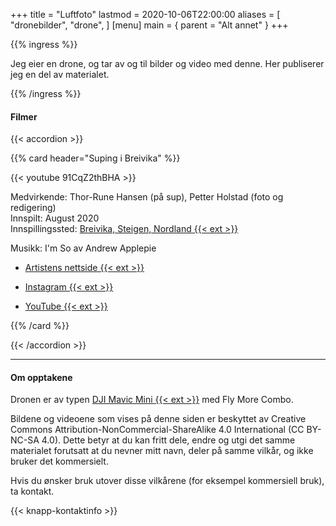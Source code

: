 +++
title = "Luftfoto"
lastmod = 2020-10-06T22:00:00
aliases = [
    "dronebilder",
    "drone",
]
[menu]
main = { parent = "Alt annet" }
+++

{{% ingress %}}

Jeg eier en drone, og tar av og til bilder og video med denne. Her publiserer jeg en del av
materialet.

{{% /ingress %}}

#### Filmer

{{< accordion >}}

{{% card header="Suping i Breivika" %}}

{{< youtube 91CqZ2thBHA >}}

Medvirkende: Thor-Rune Hansen (på sup), Petter Holstad (foto og redigering)  
Innspilt: August 2020  
Innspillingssted: [Breivika, Steigen, Nordland {{< ext >}}][breivika]  

Musikk: I'm So av Andrew Applepie  

- [Artistens nettside {{< ext >}}][a1]  

- [Instagram {{< ext >}}][a2]  

- [YouTube {{< ext >}}][a3]  

[breivika]: https://goo.gl/maps/zxHi7H7VvkrCbeCVA
[a1]: https://www.andrewapplepie.com/#contact
[a2]: https://www.instagram.com/andrew_applepie/
[a3]: https://www.youtube.com/andrewapplepie

{{% /card %}}

{{< /accordion >}}

---

#### Om opptakene

Dronen er av typen [DJI Mavic Mini {{< ext >}}](https://www.dji.com/no/mavic-mini) med Fly More
Combo.

Bildene og videoene som vises på denne siden er beskyttet av Creative Commons
Attribution-NonCommercial-ShareAlike 4.0 International (CC BY-NC-SA 4.0). Dette betyr at du kan
fritt dele, endre og utgi det samme materialet forutsatt at du nevner mitt navn, deler på samme
vilkår, og ikke bruker det kommersielt.

Hvis du ønsker bruk utover disse vilkårene (for eksempel kommersiell bruk), ta kontakt.

{{< knapp-kontaktinfo >}}
